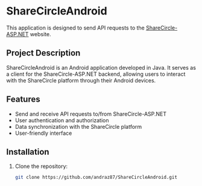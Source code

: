 # ShareCircleAndroid

This application is designed to send API requests to the [ShareCircle-ASP.NET](https://github.com/MarVer003/ShareCircle-ASP.NET) website.

## Project Description

ShareCircleAndroid is an Android application developed in Java. It serves as a client for the ShareCircle-ASP.NET backend, allowing users to interact with the ShareCircle platform through their Android devices.

## Features

- Send and receive API requests to/from ShareCircle-ASP.NET
- User authentication and authorization
- Data synchronization with the ShareCircle platform
- User-friendly interface

## Installation

1. Clone the repository:
   ```sh
   git clone https://github.com/andraz87/ShareCircleAndroid.git
